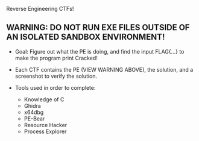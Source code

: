 Reverse Engineering CTFs!

## WARNING: DO NOT RUN EXE FILES OUTSIDE OF AN ISOLATED SANDBOX ENVIRONMENT!

- Goal: Figure out what the PE is doing, and find the input FLAG{...} to make the program
    print Cracked! 

- Each CTF contains the PE (VIEW WARNING ABOVE), the solution, and a screenshot to verify the
    solution.

- Tools used in order to complete:
    - Knowledge of C
    - Ghidra
    - x64dbg
    - PE-Bear
    - Resource Hacker
    - Process Explorer